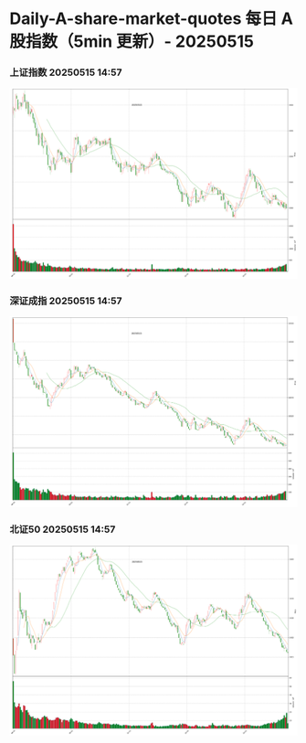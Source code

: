 
# Daily-A-share-market-quotes 每日 A 股指数（5min 更新）- 20250515

### 上证指数 20250515 14:57
![](./fig/2025/5/20250515-sh000001.png)

### 深证成指 20250515 14:57
![](./fig/2025/5/20250515-sz399001.png)

### 北证50 20250515 14:57
![](./fig/2025/5/20250515-bj899050.png)
